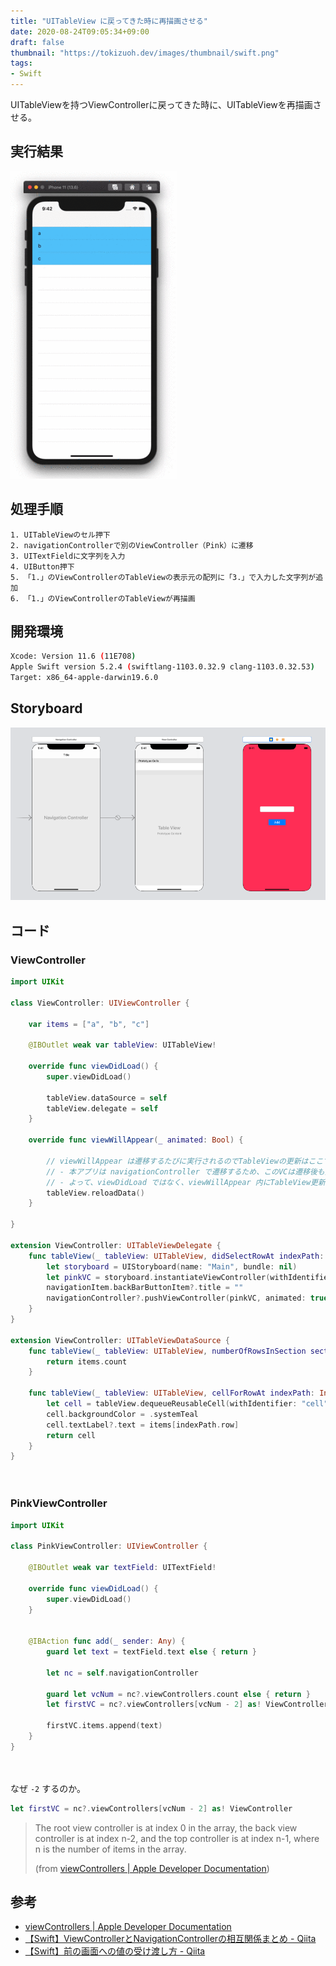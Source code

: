 ```yaml
---
title: "UITableView に戻ってきた時に再描画させる"
date: 2020-08-24T09:05:34+09:00
draft: false
thumbnail: "https://tokizuoh.dev/images/thumbnail/swift.png"
tags:
- Swift
---
```

  
UITableViewを持つViewControllerに戻ってきた時に、UITableViewを再描画させる。  
  
<!--more-->  
  
## 実行結果
  
![](./g1.gif)
  
## 処理手順  
  
```
1. UITableViewのセル押下 
2. navigationControllerで別のViewController（Pink）に遷移
3. UITextFieldに文字列を入力
4. UIButton押下
5. 「1.」のViewControllerのTableViewの表示元の配列に「3.」で入力した文字列が追加
6. 「1.」のViewControllerのTableViewが再描画
```
  
## 開発環境  
  
```bash
Xcode: Version 11.6 (11E708)  
Apple Swift version 5.2.4 (swiftlang-1103.0.32.9 clang-1103.0.32.53)
Target: x86_64-apple-darwin19.6.0
```
  
## Storyboard  
  
![](./1.png)
  
## コード  
  
### ViewController
  
```swift
import UIKit

class ViewController: UIViewController {
    
    var items = ["a", "b", "c"]
    
    @IBOutlet weak var tableView: UITableView!
    
    override func viewDidLoad() {
        super.viewDidLoad()
        
        tableView.dataSource = self
        tableView.delegate = self
    }
    
    override func viewWillAppear(_ animated: Bool) {

        // viewWillAppear は遷移するたびに実行されるのでTableViewの更新はここで行う。  
        // - 本アプリは navigationController で遷移するため、このVCは遷移後も残る。  
        // - よって、viewDidLoad ではなく、viewWillAppear 内にTableView更新処理を記述する。  
        tableView.reloadData()
    }
    
}

extension ViewController: UITableViewDelegate {
    func tableView(_ tableView: UITableView, didSelectRowAt indexPath: IndexPath) {
        let storyboard = UIStoryboard(name: "Main", bundle: nil)
        let pinkVC = storyboard.instantiateViewController(withIdentifier: "pink") as! PinkViewController
        navigationItem.backBarButtonItem?.title = ""
        navigationController?.pushViewController(pinkVC, animated: true)
    }
}

extension ViewController: UITableViewDataSource {
    func tableView(_ tableView: UITableView, numberOfRowsInSection section: Int) -> Int {
        return items.count
    }
    
    func tableView(_ tableView: UITableView, cellForRowAt indexPath: IndexPath) -> UITableViewCell {
        let cell = tableView.dequeueReusableCell(withIdentifier: "cell", for: indexPath)
        cell.backgroundColor = .systemTeal
        cell.textLabel?.text = items[indexPath.row]
        return cell
    }
}
```
  
　
  
### PinkViewController
  
```swift
import UIKit

class PinkViewController: UIViewController {

    @IBOutlet weak var textField: UITextField!

    override func viewDidLoad() {
        super.viewDidLoad()
    }
    

    @IBAction func add(_ sender: Any) {
        guard let text = textField.text else { return }
        
        let nc = self.navigationController

        guard let vcNum = nc?.viewControllers.count else { return }
        let firstVC = nc?.viewControllers[vcNum - 2] as! ViewController
       
        firstVC.items.append(text)
    }
}
```
  
　
  
なぜ `-2` するのか。  
  
```swift
let firstVC = nc?.viewControllers[vcNum - 2] as! ViewController
```
  
> The root view controller is at index 0 in the array, the back view controller is at index n-2, and the top controller is at index n-1, where n is the number of items in the array.  
>  
> (from [viewControllers | Apple Developer Documentation](https://developer.apple.com/documentation/uikit/uinavigationcontroller/1621873-viewcontrollers))
  
## 参考  
  
- [viewControllers | Apple Developer Documentation](https://developer.apple.com/documentation/uikit/uinavigationcontroller/1621873-viewcontrollers)  
- [【Swift】ViewControllerとNavigationControllerの相互関係まとめ - Qiita](https://qiita.com/wadaaaan/items/342a3cc47faf746b353d)  
- [【Swift】前の画面への値の受け渡し方 - Qiita](https://qiita.com/wadaaaan/items/acc8967c836d616e3b0b)  
